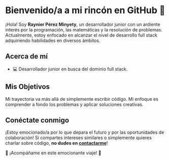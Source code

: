 # Bienvenido/a a mi rincón en GitHub 🌟

¡Hola! Soy **Raynier Pérez Minyety**, un desarrollador junior con un ardiente interés por la programación, las matemáticas y la resolución de problemas. Actualmente, estoy enfocado en alcanzar el nivel de desarrollo full stack adquiriendo habilidades en diversos ámbitos.

## Acerca de mí

- 💻 Desarrollador junior en busca del dominio full stack.

## Mis Objetivos

Mi trayectoria va más allá de simplemente escribir código. Mi enfoque es comprender a fondo los problemas y aplicar soluciones creativas.

## Conéctate conmigo

¡Estoy emocionado/a por lo que depara el futuro y por las oportunidades de colaboración! Si compartes intereses similares o simplemente quieres charlar sobre código, **no dudes en [contactarme](www.linkedin.com/in/raynier-minyety-0928a7270)**!

🚀 ¡Acompáñame en este emocionante viaje! 🚀

